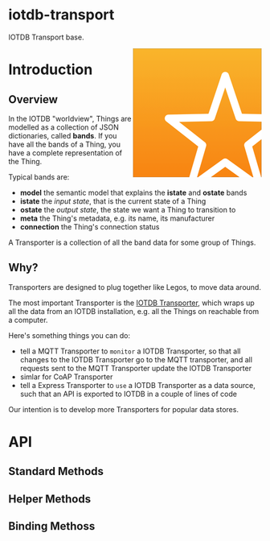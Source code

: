 # iotdb-transport
IOTDB Transport base.

<img src="https://raw.githubusercontent.com/dpjanes/iotdb-homestar/master/docs/HomeStar.png" align="right" />

# Introduction
## Overview

In the IOTDB "worldview", Things are modelled as a collection of JSON dictionaries, called **bands**.
If you have all the bands of a Thing, you have a complete representation of the Thing.

Typical bands are:

* **model** the semantic model that explains the **istate** and **ostate** bands
* **istate** the *input state*, that is the current state of a Thing
* **ostate** the *output state*, the state we want a Thing to transition to
* **meta** the Thing's metadata, e.g. its name, its manufacturer
* **connection** the Thing's connection status

A Transporter is a collection of all the band data for some group of Things.

## Why?

Transporters are designed to plug together like Legos, to move data around. 

The most important Transporter is the [IOTDB Transporter](https://github.com/dpjanes/iotdb-transport-iotdb),
which wraps up all the data from an IOTDB installation, e.g. all the Things
on reachable from a computer.

Here's something things you can do:

* tell a MQTT Transporter to `monitor` a IOTDB Transporter, so that all changes to
  the IOTDB Transporter go to the MQTT transporter, and all requests
  sent to the MQTT Transporter update the IOTDB Transporter
* simlar for CoAP Transporter
* tell a Express Transporter to `use` a IOTDB Transporter as a data source,
  such that an API is exported to IOTDB in a couple of lines of code

Our intention is to develop more Transporters for popular data stores.

# API
## Standard Methods
## Helper Methods
## Binding Methoss
